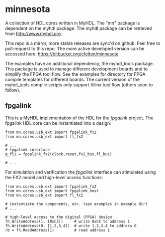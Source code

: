 minnesota
=========

A collection of HDL cores written in MyHDL.  The "mn" package is 
dependent on the myhdl package.  The myhdl package can be retrieved
from http://www.myhdl.org.

This repo is a mirror, more stable releases are sync'd on github.
Feel free to pull-request to this repo.  The more active developed
version can be accessed here: https://bitbucket.org/cfelton/minnesota

The examples have an additional dependency, the myhdl_tools package.
This package is used to manage different development boards and to 
simplify the FPGA tool flow.  See the examples for directory for 
FPGA compile templates for different boards.  The current version 
of the myhdl_tools compile scripts only support Xilinx tool flow
(others soon to follow).

fpgalink
---------
This is a MyHDL implementation of the HDL for the *fpgalink*
project.  The fpgalink HDL core can be instantiated into 
a design:


    from mn.cores.usb_ext import fpgalink_fx2
    from mn.cores.usb_ext import fl_fx2
 
    # ...
    # fpgalink interface 
    g_fli = fpgalink_fx2(clock,reset,fx2_bus,fl_bus) 

    # ...

For simulation and verification the *fpgalink* interface can
stimulated using the FX2 model and high-level access functions:


    from mn.cores.usb.ext import fpgalink_fx2
    from mn.cores.usb_ext import fpgalink_host
    from mn.cores.usb_ext import fl_fx2 
 
    # instantiate the components, etc. (see examples in example dir)
    # ...
    
    # high-level access to the digital (FPGA) design
    fh.WriteAddress(1, [0xC3])     # write 0xCE to address 1
    fh.WriteAddress(0, [1,2,3,4])  # write 1,2,3,4 to address 0
    rb = fh.ReadAddress(1)         # read address 1





